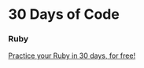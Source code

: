 # 30 Days of Code
### Ruby

[Practice your Ruby in 30 days, for free!](https://www.hackerrank.com/domains/tutorials/30-days-of-code)

